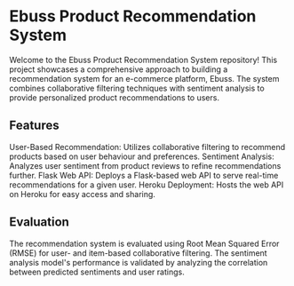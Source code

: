# Ebuss Product Recommendation System
Welcome to the Ebuss Product Recommendation System repository! This project showcases a comprehensive approach to building a recommendation system for an e-commerce platform, Ebuss. The system combines collaborative filtering techniques with sentiment analysis to provide personalized product recommendations to users.

## Features
User-Based Recommendation: Utilizes collaborative filtering to recommend products based on user behaviour and preferences.
Sentiment Analysis: Analyzes user sentiment from product reviews to refine recommendations further.
Flask Web API: Deploys a Flask-based web API to serve real-time recommendations for a given user.
Heroku Deployment: Hosts the web API on Heroku for easy access and sharing.

## Evaluation
The recommendation system is evaluated using Root Mean Squared Error (RMSE) for user- and item-based collaborative filtering. The sentiment analysis model's performance is validated by analyzing the correlation between predicted sentiments and user ratings.


